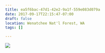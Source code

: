 ```yaml
---
title: ea5f6bac-47d1-42e2-9a1f-559e083d079a
date: 2017-09-17T22:15:47-07:00
draft: false
location: Wenatchee Nat'l Forest, WA
tags: []

---
```




![](https://d17enza3bfujl8.cloudfront.net/DSCF8442.jpg)



